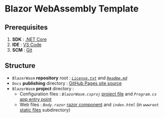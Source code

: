 # Blazor WebAssembly Template

## Prerequisites
1. **SDK** : [.NET Core](https://dotnet.microsoft.com/download)
2. **IDE** : [VS Code](https://code.visualstudio.com/download)
3. **SCM** : [Git](https://git-scm.com/downloads)

## Structure
- `BlazorWasm` **repository** root : [*`License.txt`*](https://help.github.com/en/github/creating-cloning-and-archiving-repositories/licensing-a-repository) and [*`Readme.md`*](https://help.github.com/en/github/creating-cloning-and-archiving-repositories/about-readmes)
- `Docs` **publishing** directory : [GitHub Pages site source](https://help.github.com/en/github/working-with-github-pages/configuring-a-publishing-source-for-your-github-pages-site#choosing-a-publishing-source)
- `BlazorWasm` **project** directory :
  - Configuration files : *`BlazorWasm.csproj`* [project file](https://docs.microsoft.com/en-us/dotnet/architecture/blazor-for-web-forms-developers/project-structure#project-file) and *`Program.cs`* [app entry point](https://docs.microsoft.com/en-us/dotnet/architecture/blazor-for-web-forms-developers/project-structure#entry-point)
  - Web files : *`Body.razor`* [razor component](https://docs.microsoft.com/en-us/dotnet/architecture/blazor-for-web-forms-developers/project-structure#razor-components) and *`index.html`* (in `wwwroot` [static files](https://docs.microsoft.com/en-us/dotnet/architecture/blazor-for-web-forms-developers/project-structure#static-files) subdirectory)
